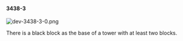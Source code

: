 #### 3438-3
![dev-3438-3-0.png](https://github.com/lil-lab/nlvr/raw/master/nlvr/dev/images/5/dev-3438-3-0.png "dev-3438-3-0.png")

There is a black block as the base of a tower with at least two blocks.